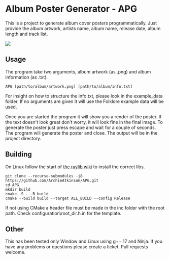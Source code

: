 # Album Poster Generator - APG

This is a project to generate album cover posters programmatically. Just provide the album artwork, artists name, album name, release date, album length and track list. 

![](example_output/folklore-Taylor_Swift.png)

## Usage

The program take two arguments, album artwork (as .png) and album information (as .txt).

`APG [path/to/album/artwork.png] [path/to/album/info.txt]`

For insight on how to structure the info.txt, please look in the example_data folder. If no arguments are given it will use the Folklore example data will be used.

Once you are started the program it will show you a render of the poster. If the text doesn't look great don't worry, it will look fine in the final image. To generate the poster just press escape and wait for a couple of seconds. The program will generate the poster and close. The output will be in the project directory.  

## Building

On Linux follow the start of [the raylib wiki](https://github.com/raysan5/raylib/wiki/Working-on-GNU-Linux) to install the correct libs.

`git clone --recurse-submodules -j8 https://github.com/ArchieAtkinson/APG.git`  
`cd APG`    
`mkdir build`   
`cmake -S . -B build`   
`cmake --build build --target ALL_BUILD --config Release`   

If not using CMake a header file must be made in the inc folder with the root path. Check configuration\root_dir.h.in for the template. 

## Other

This has been tested only Window and Linux using g++ 17 and Ninja. If you have any problems or questions please create a ticket. Pull requests welcome. 